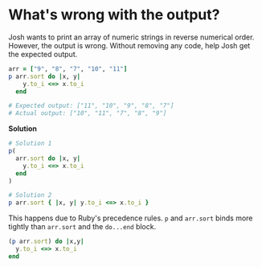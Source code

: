 # What's wrong with the output?

Josh wants to print an array of numeric strings in reverse numerical order. However, the output is wrong. Without removing any code, help Josh get the expected output.

```ruby
arr = ["9", "8", "7", "10", "11"]
p arr.sort do |x, y|
    y.to_i <=> x.to_i
  end

# Expected output: ["11", "10", "9", "8", "7"] 
# Actual output: ["10", "11", "7", "8", "9"] 
```

**Solution**

```ruby
# Solution 1
p(
  arr.sort do |x, y|
    y.to_i <=> x.to_i
  end
)

# Solution 2
p arr.sort { |x, y| y.to_i <=> x.to_i }
```

This happens due to Ruby's precedence rules. `p` and `arr.sort` binds more tightly than `arr.sort` and the `do...end` block. 

```ruby
(p arr.sort) do |x,y|
  y.to_i <=> x.to_i
end
```


